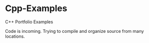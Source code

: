 # Cpp-Examples
C++ Portfolio Examples

Code is incoming.  Trying to compile and organize source from many locations.
